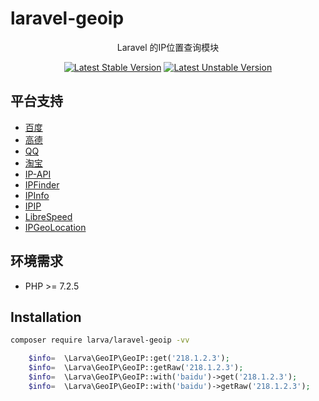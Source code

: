 # laravel-geoip

<p align="center">Laravel 的IP位置查询模块</p>

<p align="center">
<a href="https://packagist.org/packages/larva/laravel-geoip"><img src="https://poser.pugx.org/larva/laravel-geoip/v/stable.svg" alt="Latest Stable Version"></a>
<a href="https://packagist.org/packages/larva/laravel-geoip"><img src="https://poser.pugx.org/larva/laravel-geoip/v/unstable.svg" alt="Latest Unstable Version"></a>
</p>

## 平台支持

- [百度](http://lbsyun.baidu.com)
- [高德](https://lbs.amap.com)
- [QQ](https://lbs.qq.com)
- [淘宝](http://ip.taobao.com)
- [IP-API](https://ip-api.com)
- [IPFinder](https://ipfinder.io)
- [IPInfo](https://ipinfo.io/)
- [IPIP](https://www.ipip.net)
- [LibreSpeed](https://www.librespeed.cn)
- [IPGeoLocation](https://ipgeolocation.io)

## 环境需求

- PHP >= 7.2.5

## Installation

```bash
composer require larva/laravel-geoip -vv
```

```php
    $info=  \Larva\GeoIP\GeoIP::get('218.1.2.3');
    $info=  \Larva\GeoIP\GeoIP::getRaw('218.1.2.3');
    $info=  \Larva\GeoIP\GeoIP::with('baidu')->get('218.1.2.3');
    $info=  \Larva\GeoIP\GeoIP::with('baidu')->getRaw('218.1.2.3');
```
